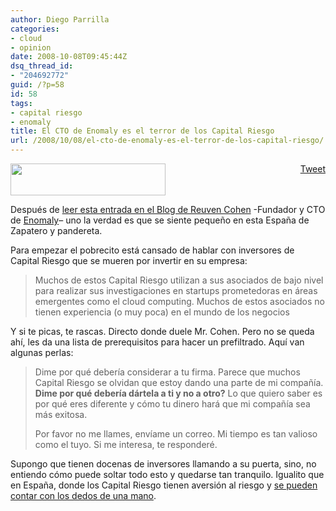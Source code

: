 ```yaml
---
author: Diego Parrilla
categories:
- cloud
- opinion
date: 2008-10-08T09:45:44Z
dsq_thread_id:
- "204692772"
guid: /?p=58
id: 58
tags:
- capital riesgo
- enomaly
title: El CTO de Enomaly es el terror de los Capital Riesgo
url: /2008/10/08/el-cto-de-enomaly-es-el-terror-de-los-capital-riesgo/
---
```


<div style="float: right; margin-left: 10px;">
  <a href="https://twitter.com/share" class="twitter-share-button" data-via="nubeblog" data-hashtags="capital+riesgo,enomaly" data-count="vertical" data-url="/2008/10/08/el-cto-de-enomaly-es-el-terror-de-los-capital-riesgo/">Tweet</a>
</div>

[<img class="alignright" title="Enomaly" src="http://www.enomaly.com/fileadmin/assets/07_tmpl/imgs/banner_new_08.gif" alt="" width="248" height="51" />](http://enomalism.com/fileadmin/assets/enomaly_blog.png)

Después de [leer esta entrada en el Blog de Reuven Cohen](http://www.elasticvapor.com/2008/10/ruvs-vc-top-ten-tips-for-vcs-contacting.html) -Fundador y CTO de [Enomaly](http://www.enomaly.com/)&#8211; uno la verdad es que se siente pequeño en esta España de Zapatero y pandereta.

Para empezar el pobrecito está cansado de hablar con inversores de Capital Riesgo que se mueren por invertir en su empresa:

> Muchos de estos Capital Riesgo utilizan a sus asociados de bajo nivel para realizar sus investigaciones en startups prometedoras en áreas emergentes como el cloud computing. Muchos de estos asociados no tienen experiencia (o muy poca) en el mundo de los negocios

Y si te picas, te rascas. Directo donde duele Mr. Cohen. Pero no se queda ahí, les da una lista de prerequisitos para hacer un prefiltrado. Aquí van algunas perlas:

> Dime por qué debería considerar a tu firma. Parece que muchos Capital Riesgo se olvidan que estoy dando una parte de mi compañía. **Dime por qué debería dártela a ti y no a otro?** Lo que quiero saber es por qué eres diferente y cómo tu dinero hará que mi compañía sea más exitosa.
> 
> Por favor no me llames, envíame un correo. Mi tiempo es tan valioso como el tuyo. Si me interesa, te responderé.

Supongo que tienen docenas de inversores llamando a su puerta, sino, no entiendo cómo puede soltar todo esto y quedarse tan tranquilo. Igualito que en España, donde los Capital Riesgo tienen aversión al riesgo y [se pueden contar con los dedos de una mano](http://loogic.com/por-si-estas-pensando-en-buscar-inversion/).

